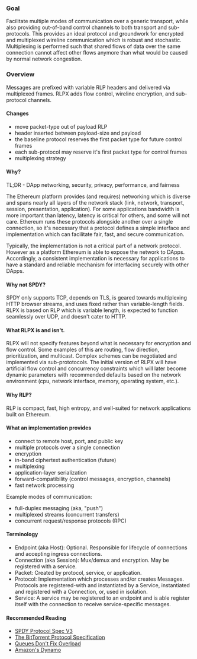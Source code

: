 
### Goal
Facilitate multiple modes of communication over a generic transport, while also providing out-of-band control channels to both transport and sub-protocols. This provides an ideal protocol and groundwork for encrypted and multiplexed wireline communication which is robust and stochastic. Multiplexing is performed such that shared flows of data over the same connection cannot affect other flows anymore than what would be caused by normal network congestion.

### Overview
Messages are prefixed with variable RLP headers and delivered via multiplexed frames. RLPX adds flow control, wireline encryption, and sub-protocol channels.

#### Changes
* move packet-type out of payload RLP
* header inserted between payload-size and payload
* the baseline protocol reserves the first packet type for future control frames
* each sub-protocol may reserve it's first packet type for control frames
* multiplexing strategy

#### Why?
TL;DR - DApp networking, security, privacy, performance, and fairness

The Ethereum platform provides (and requires) networking which is diverse and spans nearly all layers of the network stack (link, network, transport, session, presentation, application). For some applications bandwidth is more important than latency, latency is critical for others, and some will not care. Ethereum runs these protocols alongside another over a single connection, so it's necessary that a protocol defines a simple interface and implementation which can facilitate fair, fast, and secure communication.

Typically, the implementation is not a critical part of a network protocol. However as a platform Ethereum is able to expose the network to DApps. Accordingly, a consistent implementation is necessary for applications to have a standard and reliable mechanism for interfacing securely with other DApps.

#### Why not SPDY?
SPDY only supports TCP, depends on TLS, is geared towards multiplexing HTTP browser streams, and uses fixed rather than variable-length fields. RLPX is based on RLP which is variable length, is expected to function seamlessly over UDP, and doesn't cater to HTTP. 

#### What RLPX is and isn't.
RLPX will not specify features beyond what is necessary for encryption and flow control. Some examples of this are routing, flow direction, prioritization, and multicast. Complex schemes can be negotiated and implemented via sub-prototocols. The initial version of RLPX will have artificial flow control and concurrency constraints which will later become dynamic parameters with recommended defaults based on the network environment (cpu, network interface, memory, operating system, etc.).

#### Why RLP?
RLP is compact, fast, high entropy, and well-suited for network applications built on Ethereum.

#### What an implementation provides
* connect to remote host, port, and public key
* multiple protocols over a single connection
* encryption
* in-band ciphertext authentication (future)
* multiplexing
* application-layer serialization
* forward-compatibility (control messages, encryption, channels)
* fast network processing

Example modes of communication:
* full-duplex messaging (aka, "push")
* multiplexed streams (concurrent transfers)
* concurrent request/response protocols (RPC)

#### Terminology
* Endpoint (aka Host): Optional. Responsible for lifecycle of connections and accepting ingress connections.
* Connection (aka Session): Mux/demux and encryption. May be registered with a service.
* Packet: Created by protocol, service, or application.
* Protocol: Implementation which processes and/or creates Messages. Protocols are registered-with and instantiated by a Service, instantiated and registered with a Connection, or, used in isolation.
* Service: A service may be registered to an endpoint and is able register itself with the connection to receive service-specific messages.

#### Recommended Reading
* [SPDY Protocol Spec V3](http://www.chromium.org/spdy/spdy-protocol/spdy-protocol-draft3-1)
* [The BitTorrent Protocol Specification](http://www.bittorrent.org/beps/bep_0003.html)
* [Queues Don't Fix Overload](http://ferd.ca/queues-don-t-fix-overload.html)
* [Amazon's Dynamo](http://www.allthingsdistributed.com/2007/10/amazons_dynamo.html)

